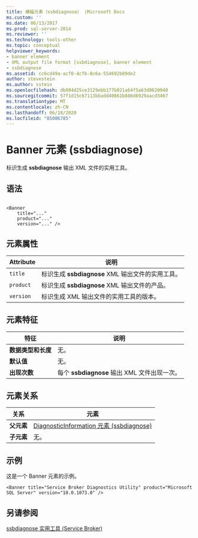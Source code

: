 ```yaml
---
title: 横幅元素（ssbdiagnose） |Microsoft Docs
ms.custom: ''
ms.date: 06/13/2017
ms.prod: sql-server-2014
ms.reviewer: ''
ms.technology: tools-other
ms.topic: conceptual
helpviewer_keywords:
- banner element
- XML output file format [ssbdiagnose], banner element
- ssbdiagnose
ms.assetid: cc6cd49a-acf0-4cfb-8c6a-554692b89de2
author: stevestein
ms.author: sstein
ms.openlocfilehash: db804d25ce3129ebb177b021a64f5a63d0620940
ms.sourcegitcommit: 57f1d15c67113bbadd40861b886d6929aacd3467
ms.translationtype: MT
ms.contentlocale: zh-CN
ms.lasthandoff: 06/18/2020
ms.locfileid: "85006785"
---
```

# <a name="banner-element-ssbdiagnose"></a>Banner 元素 (ssbdiagnose)
  标识生成 **ssbdiagnose** 输出 XML 文件的实用工具。  
  
## <a name="syntax"></a>语法  
  
```  
  
<Banner  
    title="..."   
    product="..."   
    version="..." />  
```  
  
## <a name="element-attributes"></a>元素属性  
  
|Attribute|说明|  
|---------------|-----------------|  
|`title`|标识生成 **ssbdiagnose** XML 输出文件的实用工具。|  
|`product`|标识生成 **ssbdiagnose** XML 输出文件的产品。|  
|`version`|标识生成 XML 输出文件的实用工具的版本。|  
  
## <a name="element-characteristics"></a>元素特征  
  
|特征|说明|  
|--------------------|-----------------|  
|**数据类型和长度**|无。|  
|**默认值**|无。|  
|**出现次数**|每个 **ssbdiagnose** 输出 XML 文件出现一次。|  
  
## <a name="element-relationships"></a>元素关系  
  
|关系|元素|  
|------------------|--------------|  
|**父元素**|[DiagnosticInformation 元素 (ssbdiagnose)](diagnosticinformation-element-ssbdiagnose.md)|  
|**子元素**|无。|  
  
## <a name="example"></a>示例  
 这是一个 Banner 元素的示例。  
  
```  
<Banner title="Service Broker Diagnostics Utility" product="Microsoft SQL Server" version="10.0.1073.0" />  
```  
  
## <a name="see-also"></a>另请参阅  
 [ssbdiagnose 实用工具 (Service Broker)](ssbdiagnose-utility-service-broker.md)  
  
  

